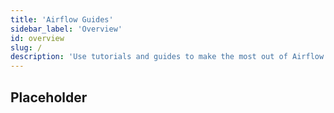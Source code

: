 ```yaml
---
title: 'Airflow Guides'
sidebar_label: 'Overview'
id: overview
slug: /
description: 'Use tutorials and guides to make the most out of Airflow and Astronomer.'
---
```


## Placeholder
